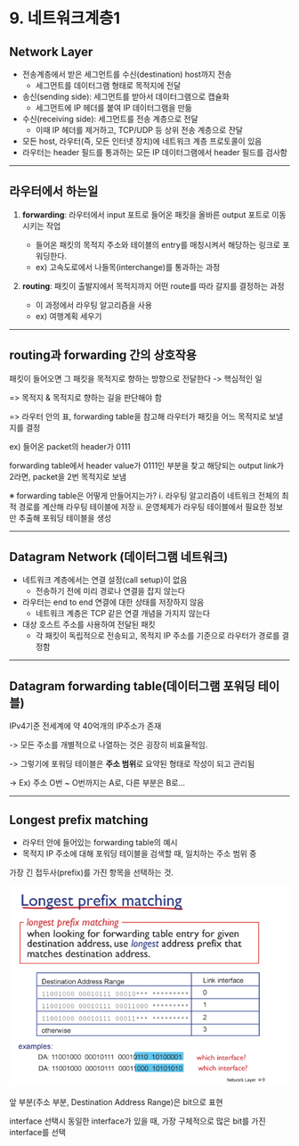 # 9. 네트워크계층1

## Network Layer

- 전송계층에서 받은 세그먼트를 수신(destination) host까지 전송
	- 세그먼트를 데이터그램 형태로 목적지에 전달
- 송신(sending side): 세그먼트를 받아서 데이터그램으로 캡슐화
	- 세그먼트에 IP 헤더를 붙여 IP 데이터그램을 만듦
- 수신(receiving side): 세그먼트를 전송 계층으로 전달
	- 이때 IP 헤더를 제거하고, TCP/UDP 등 상위 전송 계층으로 잔달
- 모든 host, 라우터(즉, 모든 인터넷 장치)에 네트워크 계층 프로토콜이 있음
- 라우터는 header 필드를 통과하는 모든 IP 데이터그램에서 header 필드를 검사함

---
## 라우터에서 하는일 

1. **forwarding**: 라우터에서 input 포트로 들어온 패킷을 올바른 output 포트로 이동시키는 작업
	- 들어온 패킷의 목적지 주소와 테이블의 entry를 매칭시켜서 해당하는 링크로 포워딩한다.
	- ex) 고속도로에서 나들목(interchange)를 통과하는 과정


2. **routing**: 패킷이 출발지에서 목적지까지 어떤 route를 따라 갈지를 결정하는 과정
	- 이 과정에서 라우팅 알고리즘을 사용
	- ex) 여행계획 세우기

---
## routing과 forwarding 간의 상호작용

패킷이 들어오면 그 패킷을 목적지로 향하는 방향으로 전달한다 -> 핵심적인 일


=> 목적지 & 목적지로 향하는 길을 판단해야 함


=> 라우터 안의 표, forwarding table을 참고해 라우터가 패킷을 어느 목적지로 보낼지를 결정


ex) 들어온 packet의 header가 0111


forwarding table에서 header value가 0111인 부분을 찾고 해당되는 output link가 2라면, packet을 2번 목적지로 보냄


※ forwarding table은 어떻게 만들어지는가?
ⅰ. 라우팅 알고리즘이 네트워크 전체의 최적 경로를 계산해 라우팅 테이블에 저장
ⅱ.  운영체제가 라우팅 테이블에서 필요한 정보만 추출해 포워딩 테이블을 생성

---
## Datagram Network (데이터그램 네트워크)
- 네트워크 계층에서는 연결 설정(call setup)이 없음
	- 전송하기 전에 미리 경로나 연결을 잡지 않는다
- 라우터는 end to end 연결에 대한 상태를 저장하지 않음
	- 네트워크 계층은 TCP 같은 연결 개념을 가지지 않는다
- 대상 호스트 주소를 사용하여 전달된 패킷
	- 각 패킷이 독립적으로 전송되고, 목적지 IP 주소를 기준으로 라우터가 경로를 결정함

---
## Datagram forwarding table(데이터그램 포워딩 테이블)

IPv4기준 전세계에 약 40억개의 IP주소가 존재


-> 모든 주소를 개별적으로 나열하는 것은 굉장히 비효율적임.


-> 그렇기에 포워딩 테이블은 **주소 범위**로 요약된 형태로 작성이 되고 관리됨


-> Ex) 주소 O번 ~ O번까지는 A로, 다른 부분은 B로...

---
## Longest prefix matching 
- 라우터 안에 들어있는 forwarding table의 예시
- 목적지 IP 주소에 대해 포워딩 테이블을 검색할 때, 일치하는 주소 범위 중 


가장 긴 접두사(prefix)를 가진 항목을 선택하는 것.


![alt text](image.png)


앞 부분(주소 부분, Destination Address Range)은 bit으로 표현


interface 선택시 동일한 interface가 있을 때, 가장 구체적으로 많은 bit를 가진 interface를 선택
